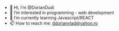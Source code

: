 - 👋 Hi, I’m @DorianDudi
- 👀 I’m interested in programming - web development
- 🌱 I’m currently learning Javascript/REACT
- 📫 How to reach me: ddorianvlad@yahoo.ro

<!---
DorianDudi/DorianDudi is a ✨ special ✨ repository because its `README.md` (this file) appears on your GitHub profile.
You can click the Preview link to take a look at your changes.
--->
